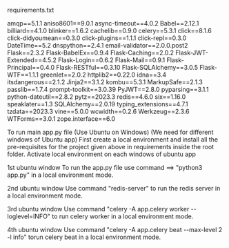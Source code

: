 requirements.txt

amqp==5.1.1
aniso8601==9.0.1
async-timeout==4.0.2
Babel==2.12.1
billiard==4.1.0
blinker==1.6.2
cachelib==0.9.0
celery==5.3.1
click==8.1.6
click-didyoumean==0.3.0
click-plugins==1.1.1
click-repl==0.3.0
DateTime==5.2
dnspython==2.4.1
email-validator==2.0.0.post2
Flask==2.3.2
Flask-BabelEx==0.9.4
Flask-Caching==2.0.2
Flask-JWT-Extended==4.5.2
Flask-Login==0.6.2
Flask-Mail==0.9.1
Flask-Principal==0.4.0
Flask-RESTful==0.3.10
Flask-SQLAlchemy==3.0.5
Flask-WTF==1.1.1
greenlet==2.0.2
httplib2==0.22.0
idna==3.4
itsdangerous==2.1.2
Jinja2==3.1.2
kombu==5.3.1
MarkupSafe==2.1.3
passlib==1.7.4
prompt-toolkit==3.0.39
PyJWT==2.8.0
pyparsing==3.1.1
python-dateutil==2.8.2
pytz==2023.3
redis==4.6.0
six==1.16.0
speaklater==1.3
SQLAlchemy==2.0.19
typing_extensions==4.7.1
tzdata==2023.3
vine==5.0.0
wcwidth==0.2.6
Werkzeug==2.3.6
WTForms==3.0.1
zope.interface==6.0


To run main app.py file (Use Ubuntu on Windows)
(We need for different windows of Ubuntu app)
First create a local environment and install all the pre-requisites for the project given above in requirements inside the root folder.
Activate local environment on each windows of ubuntu app 

1st ubuntu window
To run the app.py file use command ==> "python3 app.py" in a local environment mode.

2nd ubuntu window
Use command "redis-server" to run the redis server in a local environment mode.

3rd ubuntu window
Use command "celery -A app.celery worker --loglevel=INFO" to run celery worker in a local environment mode.

4th ubuntu window
Use command "celery -A app.celery beat --max-level 2 -l info" torun celery beat in a local environment mode.
